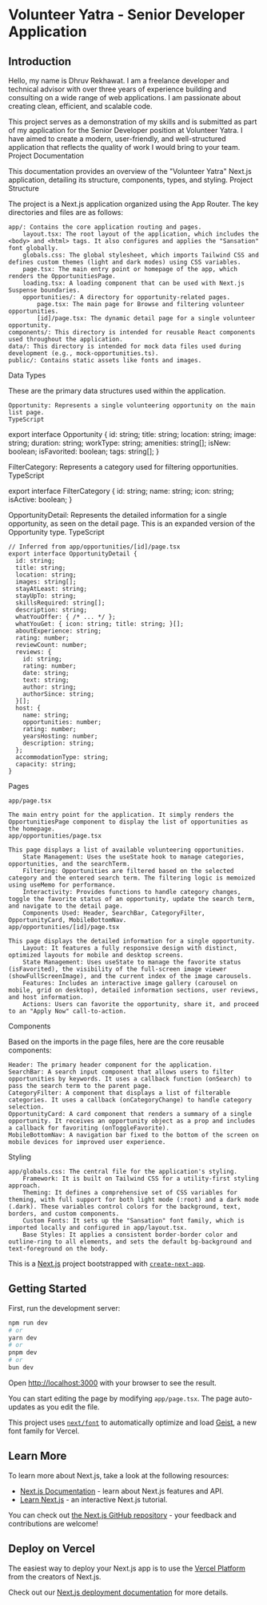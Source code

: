 # Volunteer Yatra - Senior Developer Application

## Introduction

Hello, my name is Dhruv Rekhawat. I am a freelance developer and technical advisor with over three years of experience building and consulting on a wide range of web applications. I am passionate about creating clean, efficient, and scalable code.

This project serves as a demonstration of my skills and is submitted as part of my application for the Senior Developer position at Volunteer Yatra. I have aimed to create a modern, user-friendly, and well-structured application that reflects the quality of work I would bring to your team.
Project Documentation

This documentation provides an overview of the "Volunteer Yatra" Next.js application, detailing its structure, components, types, and styling.
Project Structure

The project is a Next.js application organized using the App Router. The key directories and files are as follows:

    app/: Contains the core application routing and pages.
        layout.tsx: The root layout of the application, which includes the <body> and <html> tags. It also configures and applies the "Sansation" font globally.
        globals.css: The global stylesheet, which imports Tailwind CSS and defines custom themes (light and dark modes) using CSS variables.
        page.tsx: The main entry point or homepage of the app, which renders the OpportunitiesPage.
        loading.tsx: A loading component that can be used with Next.js Suspense boundaries.
        opportunities/: A directory for opportunity-related pages.
            page.tsx: The main page for Browse and filtering volunteer opportunities.
            [id]/page.tsx: The dynamic detail page for a single volunteer opportunity.
    components/: This directory is intended for reusable React components used throughout the application.
    data/: This directory is intended for mock data files used during development (e.g., mock-opportunities.ts).
    public/: Contains static assets like fonts and images.

Data Types

These are the primary data structures used within the application.

    Opportunity: Represents a single volunteering opportunity on the main list page.
    TypeScript

export interface Opportunity {
  id: string;
  title: string;
  location: string;
  image: string;
  duration: string;
  workType: string;
  amenities: string[];
  isNew: boolean;
  isFavorited: boolean;
  tags: string[];
}

FilterCategory: Represents a category used for filtering opportunities.
TypeScript

export interface FilterCategory {
  id: string;
  name: string;
  icon: string;
  isActive: boolean;
}

OpportunityDetail: Represents the detailed information for a single opportunity, as seen on the detail page. This is an expanded version of the Opportunity type.
TypeScript

    // Inferred from app/opportunities/[id]/page.tsx
    export interface OpportunityDetail {
      id: string;
      title: string;
      location: string;
      images: string[];
      stayAtLeast: string;
      stayUpTo: string;
      skillsRequired: string[];
      description: string;
      whatYouOffer: { /* ... */ };
      whatYouGet: { icon: string; title: string; }[];
      aboutExperience: string;
      rating: number;
      reviewCount: number;
      reviews: {
        id: string;
        rating: number;
        date: string;
        text: string;
        author: string;
        authorSince: string;
      }[];
      host: {
        name: string;
        opportunities: number;
        rating: number;
        yearsHosting: number;
        description: string;
      };
      accommodationType: string;
      capacity: string;
    }

Pages

    app/page.tsx

    The main entry point for the application. It simply renders the OpportunitiesPage component to display the list of opportunities as the homepage.
    app/opportunities/page.tsx

    This page displays a list of available volunteering opportunities.
        State Management: Uses the useState hook to manage categories, opportunities, and the searchTerm.
        Filtering: Opportunities are filtered based on the selected category and the entered search term. The filtering logic is memoized using useMemo for performance.
        Interactivity: Provides functions to handle category changes, toggle the favorite status of an opportunity, update the search term, and navigate to the detail page.
        Components Used: Header, SearchBar, CategoryFilter, OpportunityCard, MobileBottomNav.
    app/opportunities/[id]/page.tsx

    This page displays the detailed information for a single opportunity.
        Layout: It features a fully responsive design with distinct, optimized layouts for mobile and desktop screens.
        State Management: Uses useState to manage the favorite status (isFavorited), the visibility of the full-screen image viewer (showFullScreenImage), and the current index of the image carousels.
        Features: Includes an interactive image gallery (carousel on mobile, grid on desktop), detailed information sections, user reviews, and host information.
        Actions: Users can favorite the opportunity, share it, and proceed to an "Apply Now" call-to-action.

Components

Based on the imports in the page files, here are the core reusable components:

    Header: The primary header component for the application.
    SearchBar: A search input component that allows users to filter opportunities by keywords. It uses a callback function (onSearch) to pass the search term to the parent page.
    CategoryFilter: A component that displays a list of filterable categories. It uses a callback (onCategoryChange) to handle category selection.
    OpportunityCard: A card component that renders a summary of a single opportunity. It receives an opportunity object as a prop and includes a callback for favoriting (onToggleFavorite).
    MobileBottomNav: A navigation bar fixed to the bottom of the screen on mobile devices for improved user experience.

Styling

    app/globals.css: The central file for the application's styling.
        Framework: It is built on Tailwind CSS for a utility-first styling approach.
        Theming: It defines a comprehensive set of CSS variables for theming, with full support for both light mode (:root) and a dark mode (.dark). These variables control colors for the background, text, borders, and custom components.
        Custom Fonts: It sets up the "Sansation" font family, which is imported locally and configured in app/layout.tsx.
        Base Styles: It applies a consistent border-border color and outline-ring to all elements, and sets the default bg-background and text-foreground on the body.



This is a [Next.js](https://nextjs.org) project bootstrapped with [`create-next-app`](https://nextjs.org/docs/app/api-reference/cli/create-next-app).

## Getting Started

First, run the development server:

```bash
npm run dev
# or
yarn dev
# or
pnpm dev
# or
bun dev
```

Open [http://localhost:3000](http://localhost:3000) with your browser to see the result.

You can start editing the page by modifying `app/page.tsx`. The page auto-updates as you edit the file.

This project uses [`next/font`](https://nextjs.org/docs/app/building-your-application/optimizing/fonts) to automatically optimize and load [Geist](https://vercel.com/font), a new font family for Vercel.

## Learn More

To learn more about Next.js, take a look at the following resources:

- [Next.js Documentation](https://nextjs.org/docs) - learn about Next.js features and API.
- [Learn Next.js](https://nextjs.org/learn) - an interactive Next.js tutorial.

You can check out [the Next.js GitHub repository](https://github.com/vercel/next.js) - your feedback and contributions are welcome!

## Deploy on Vercel

The easiest way to deploy your Next.js app is to use the [Vercel Platform](https://vercel.com/new?utm_medium=default-template&filter=next.js&utm_source=create-next-app&utm_campaign=create-next-app-readme) from the creators of Next.js.

Check out our [Next.js deployment documentation](https://nextjs.org/docs/app/building-your-application/deploying) for more details.
